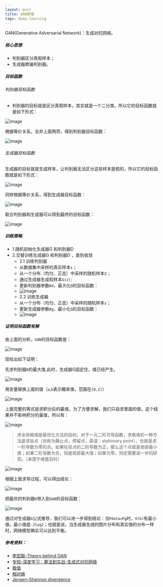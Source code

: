 ```yaml
---
layout: post
title: GAN原理
tags: deep-learning
---
```


GAN(Generative Adversarial Network)：生成对抗网络。

##### 核心思想
- 判别器区分真假样本；
- 生成器欺骗判别器。

##### 目标函数

###### 判别器目标函数  

- 判别器的目标就是区分真假样本，其实就是一个二分类，所以它的目标函数就是如下形式：

![image](http://upyun.midnight2104.com/blog/20190626/gan1.png)

根据等价关系，合并上面两项，得到判别器目标函数：

![image](http://upyun.midnight2104.com/blog/20190626/gan2.png)



###### 生成器目标函数  
 生成器的目标就是生成样本，让判别器无法区分这些样本是假的，所以它的目标函数就是如下形式：
 
 ![image](http://upyun.midnight2104.com/blog/20190626/gan3.png)

同样根据等价关系，得到生成器目标函数：

 ![image](http://upyun.midnight2104.com/blog/20190626/gan4.png)


联合判别器和生成器可以得到最终的目标函数：

 ![image](http://upyun.midnight2104.com/blog/20190626/gan5.png)
 
##### 训练策略
 
 - 1.随机初始化生成器G 和判别器D
 - 2.交替训练生成器G 和判别器D ，直到收敛
    - 2.1 训练判别器
    - 从数据集中采样的真实样本`x`；
    - 从一个分布（均匀、正态）中采样的随机样本z；
    - 通过生成器生成假样本`G(z)`;
    - 更新判别器参数`θd`，最大化`D`的目标函数：
    - ![image](http://upyun.midnight2104.com/blog/20190626/gan6.png)
    - 2.2 训练生成器 
    - 从一个分布（均匀、正态）中采样的随机样本`z`；
    - 更新生成器参数`θg`，最小化`G`的目标函数：
    - ![image](http://upyun.midnight2104.com/blog/20190626/gan7.png)

##### 证明目标函数有解
由上面的分析，`GAN`的目标函数是：

![image](http://upyun.midnight2104.com/blog/20190626/gan8.png)

现给出如下证明：

先求判别器`D`的最大值,此时，生成器G固定住，值已经产生。

![image](http://upyun.midnight2104.com/blog/20190626/gan9.png)

用变量替换上面的值（`a`,`b`表示概率值，范围在`[0,1]`）

![image](http://upyun.midnight2104.com/blog/20190626/gan10.png)

上面完整的等式是求积分后的最值，为了方便求解，我们只自求里面的值，这个结果并不影响积分的最值，所以有：

![image](http://upyun.midnight2104.com/blog/20190626/gan11.png)

> 求全局极值是最优化方法的目的。对于一元二阶可导函数，求极值的一种方法是求驻点（亦称为静止点，停留点，英语：stationary point），也就是求一阶导数为零的点。如果在驻点的二阶导数为正，那么这个点就是局部最小值；如果二阶导数为负，则是局部最大值；如果为零，则还需要进一步的研究。（来源于维基百科）

![image](http://upyun.midnight2104.com/blog/20190626/gan15.png)

根据上面求导过程，可以得出结论：

![image](http://upyun.midnight2104.com/blog/20190626/gan13.png)

把最优的判别器`D`带入到`GAN`的目标函数：

![image](http://upyun.midnight2104.com/blog/20190626/gan14.png)

通过对生成器`G`公式推导，我们可以进一步得到结论：当`Pdata=Pg`时，`V(G)`有最小值，最小值是`-2log2`；也就是说，当生成器生成的图片分布和真实值的分布一样时，网络模型确实可以达到平衡。


##### 参考资料：
- [李宏毅-Theory behind GAN](http://speech.ee.ntu.edu.tw/~tlkagk/courses/MLDS_2018/Lecture/GANtheory%20(v2).pdf)
- [专知-深度学习：算法到实战-生成式对抗网络](https://study.163.com/course/courseLearn.htm?courseId=1006498024&share=2&shareId=400000000681046#/learn/live?lessonId=1054160393&courseId=1006498024)
- [极值](https://zh.wikipedia.org/wiki/%E6%9E%81%E5%80%BC)
- [相对熵](https://zh.wikipedia.org/wiki/%E7%9B%B8%E5%AF%B9%E7%86%B5)
- [Jensen–Shannon divergence](https://en.wikipedia.org/wiki/Jensen%E2%80%93Shannon_divergence)

